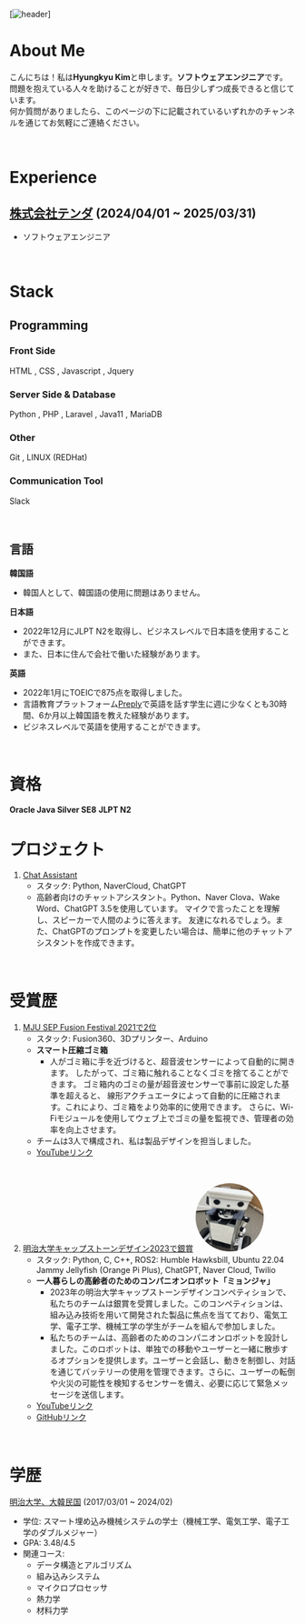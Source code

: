 [![header](https://capsule-render.vercel.app/api?type=waving&color=auto&height=200&text=初めまして！)]

# About Me

こんにちは！私は**Hyungkyu Kim**と申します。**ソフトウェアエンジニア**です。  
問題を抱えている人々を助けることが好きで、毎日少しずつ成長できると信じています。  
何か質問がありましたら、このページの下に記載されているいずれかのチャンネルを通じてお気軽にご連絡ください。

<br>

# Experience

## [株式会社テンダ](https://www.tenda.co.jp/) (2024/04/01 ~ 2025/03/31)
- ソフトウェアエンジニア

<br>

# Stack
## Programming
### Front Side
HTML , CSS , Javascript , Jquery

### Server Side & Database
Python , PHP , Laravel , Java11 , MariaDB

### Other 
Git , LINUX (REDHat)

### Communication Tool
Slack

<br>

## 言語

**韓国語**
- 韓国人として、韓国語の使用に問題はありません。

**日本語**
- 2022年12月にJLPT N2を取得し、ビジネスレベルで日本語を使用することができます。
- また、日本に住んで会社で働いた経験があります。

**英語**
- 2022年1月にTOEICで875点を取得しました。
- 言語教育プラットフォーム[Preply](https://preply.com/)で英語を話す学生に週に少なくとも30時間、6か月以上韓国語を教えた経験があります。
- ビジネスレベルで英語を使用することができます。

<br>

# 資格

<b>Oracle Java Silver SE8</b>
<b>JLPT N2</b>

# プロジェクト

1. [Chat Assistant](https://github.com/HyungkyuKimDev/Chat_Assistant)
    - スタック: Python, NaverCloud, ChatGPT
    - 高齢者向けのチャットアシスタント。Python、Naver Clova、Wake Word、ChatGPT 3.5を使用しています。
    マイクで言ったことを理解し、スピーカーで人間のように答えます。
    友達になれるでしょう。また、ChatGPTのプロンプトを変更したい場合は、簡単に他のチャットアシスタントを作成できます。

<br>

# 受賞歴

1. [MJU SEP Fusion Festival 2021で2位](https://www.mju.ac.kr/eciems/index.do)
    - スタック: Fusion360、3Dプリンター、Arduino
    - **スマート圧縮ゴミ箱**
        - 人がゴミ箱に手を近づけると、超音波センサーによって自動的に開きます。
        したがって、ゴミ箱に触れることなくゴミを捨てることができます。
        ゴミ箱内のゴミの量が超音波センサーで事前に設定した基準を超えると、
        線形アクチュエータによって自動的に圧縮されます。これにより、ゴミ箱をより効率的に使用できます。
        さらに、Wi-Fiモジュールを使用してウェブ上でゴミの量を監視でき、管理者の効率を向上させます。
    - チームは3人で構成され、私は製品デザインを担当しました。
    - [YouTubeリンク](https://www.youtube.com/watch?v=JbwHst7UF98&ab_channel=%EA%B9%80%ED%98%95%EA%B7%9C)

<br>

2. [明治大学キャップストーンデザイン2023で銀賞](https://www.mju.ac.kr/eciems/index.do)
    <a href="https://github.com/MJU-Capstone-PetRobot/mjbot_2023"><img src="./img/robot_mj.jpg" width="120px" height="120px" style="border-radius:70%"></a>
    - スタック: Python, C, C++, ROS2: Humble Hawksbill, Ubuntu 22.04 Jammy Jellyfish (Orange Pi Plus), ChatGPT, Naver Cloud, Twilio
    - **一人暮らしの高齢者のためのコンパニオンロボット「ミョンジャ」**
        - 2023年の明治大学キャップストーンデザインコンペティションで、私たちのチームは銀賞を受賞しました。このコンペティションは、組み込み技術を用いて開発された製品に焦点を当てており、電気工学、電子工学、機械工学の学生がチームを組んで参加しました。
        - 私たちのチームは、高齢者のためのコンパニオンロボットを設計しました。このロボットは、単独での移動やユーザーと一緒に散歩するオプションを提供します。ユーザーと会話し、動きを制御し、対話を通じてバッテリーの使用を管理できます。さらに、ユーザーの転倒や火災の可能性を検知するセンサーを備え、必要に応じて緊急メッセージを送信します。
    - [YouTubeリンク](https://youtu.be/FfN0cjAcmhg)
    - [GitHubリンク](https://github.com/MJU-Capstone-PetRobot/mjbot_2023)

<br>

# 学歴

[明治大学、大韓民国](https://www.mju.ac.kr/mjukr/index.do) (2017/03/01 ~ 2024/02)
- 学位: スマート埋め込み機械システムの学士（機械工学、電気工学、電子工学のダブルメジャー）
- GPA: 3.48/4.5
- 関連コース:
    - データ構造とアルゴリズム
    - 組み込みシステム
    - マイクロプロセッサ
    - 熱力学
    - 材料力学

<br>
